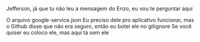 Jefferson, já que tu não leu a mensagem do Enzo, eu vou te perguntar aqui

O arquivo google-service.json
Eu preciso dele pro aplicativo funcionar, mas o Github disse que não era seguro, então eu botei ele no gitignore
Se você quiser eu coloco ele, mas aqui tá sem ele
